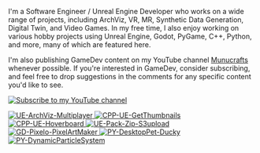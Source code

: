I'm a Software Engineer / Unreal Engine Developer who works on a wide range of projects, including ArchViz, VR, MR, Synthetic Data Generation, Digital Twin, and Video Games. In my free time, I also enjoy working on various hobby projects using Unreal Engine, Godot, PyGame, C++, Python, and more, many of which are featured here.

I'm also publishing GameDev content on my YouTube channel [Munucrafts](https://www.youtube.com/@munucrafts) whenever possible. If you're interested in GameDev, consider subscribing, and feel free to drop suggestions in the comments for any specific content you'd like to see. 
<p align="left">
    <a href="https://www.youtube.com/@munucrafts" target="_blank">
        <img alt="Subscribe to my YouTube channel" title="Subscribe to my YouTube channel" 
        src="https://custom-icon-badges.demolab.com/badge/Subscribe-red?style=for-the-badge&logo=youtube&logoColor=white"/>
    </a>
</p>

<div style="dark: grid; grid-template-columns: repeat(2, 1fr); gap: 10px;">
  <a href="https://github.com/munucrafts/UE-ArchViz-Multiplayer" style="dark: block;">
    <img src="https://github-readme-stats.vercel.app/api/pin/?username=munucrafts&repo=UE-ArchViz-Multiplayer&theme=dark" alt="UE-ArchViz-Multiplayer" />
  </a>
  <a href="https://github.com/munucrafts/CPP-UE-GetThumbnails" style="dark: block;">
    <img src="https://github-readme-stats.vercel.app/api/pin/?username=munucrafts&repo=CPP-UE-GetThumbnails&theme=dark" alt="CPP-UE-GetThumbnails" />
  </a>
  <a href="https://github.com/munucrafts/CPP-UE-Hoverboard" style="dark: block;">
    <img src="https://github-readme-stats.vercel.app/api/pin/?username=munucrafts&repo=CPP-UE-Hoverboard&theme=dark" alt="CPP-UE-Hoverboard" />
  </a>
  <a href="https://github.com/munucrafts/UE-Pack-Zip-S3upload" style="dark: block;">
    <img src="https://github-readme-stats.vercel.app/api/pin/?username=munucrafts&repo=UE-Pack-Zip-S3upload&theme=dark" alt="UE-Pack-Zip-S3upload" />
  </a>
  <a href="https://github.com/munucrafts/GD-Pixelo-PixelArtMaker" style="dark: block;">
    <img src="https://github-readme-stats.vercel.app/api/pin/?username=munucrafts&repo=GD-Pixelo-PixelArtMaker&theme=dark" alt="GD-Pixelo-PixelArtMaker" />
  </a>
    <a href="https://github.com/munucrafts/PY-DesktopPet-Ducky" style="dark: block;">
    <img src="https://github-readme-stats.vercel.app/api/pin/?username=munucrafts&repo=PY-DesktopPet-Ducky&theme=dark" alt="PY-DesktopPet-Ducky" />
  </a>
  <a href="https://github.com/munucrafts/PY-DynamicParticleSystem" style="dark: block;">
    <img src="https://github-readme-stats.vercel.app/api/pin/?username=munucrafts&repo=PY-DynamicParticleSystem&theme=dark" alt="PY-DynamicParticleSystem" />
</div>
